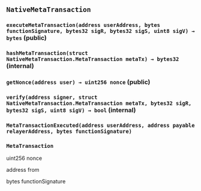 ## `NativeMetaTransaction`






### `executeMetaTransaction(address userAddress, bytes functionSignature, bytes32 sigR, bytes32 sigS, uint8 sigV) → bytes` (public)





### `hashMetaTransaction(struct NativeMetaTransaction.MetaTransaction metaTx) → bytes32` (internal)





### `getNonce(address user) → uint256 nonce` (public)





### `verify(address signer, struct NativeMetaTransaction.MetaTransaction metaTx, bytes32 sigR, bytes32 sigS, uint8 sigV) → bool` (internal)






### `MetaTransactionExecuted(address userAddress, address payable relayerAddress, bytes functionSignature)`






### `MetaTransaction`


uint256 nonce


address from


bytes functionSignature



